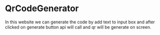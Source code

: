 # QrCodeGenerator
In this website we can generate the code by add text to input box and after clicked on generate button api will call and qr will be generate on screen.
